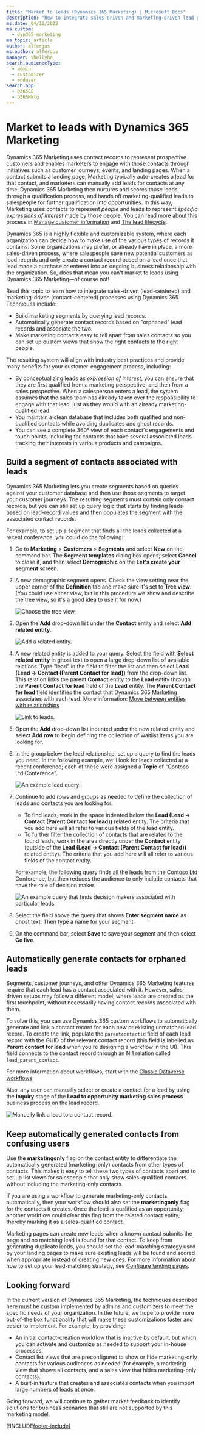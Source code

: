 ```yaml
---
title: "Market to leads (Dynamics 365 Marketing) | Microsoft Docs"
description: "How to integrate sales-driven and marketing-driven lead processes in Dynamics 365 Marketing."
ms.date: 04/12/2022
ms.custom: 
  - dyn365-marketing
ms.topic: article
author: alfergus
ms.author: alfergus
manager: shellyha
search.audienceType: 
  - admin
  - customizer
  - enduser
search.app: 
  - D365CE
  - D365Mktg
---
```


# Market to leads with Dynamics 365 Marketing

Dynamics 365 Marketing uses contact records to represent prospective customers and enables marketers to engage with those contacts through initiatives such as customer journeys, events, and landing pages. When a contact submits a landing page, Marketing typically auto-creates a lead for that contact, and marketers can manually add leads for contacts at any time. Dynamics 365 Marketing then nurtures and scores those leads through a qualification process, and hands off marketing-qualified leads to salespeople for further qualification into opportunities. In this way, Marketing uses contacts to represent *people* and leads to represent *specific expressions of interest* made by those people. You can read more about this process in [Manage customer information](manage-customer-information.md) and [The lead lifecycle](lead-lifecycle.md).

Dynamics 365 is a highly flexible and customizable system, where each organization can decide how to make use of the various types of records it contains. Some organizations may prefer, or already have in place, a more sales-driven process, where salespeople save new potential customers as lead records and only create a contact record based on a lead once that lead made a purchase or entered into an ongoing business relationship with the organization. So, does that mean you can't market to leads using Dynamics 365 Marketing&mdash;of course not!

Read this topic to learn how to integrate sales-driven (lead-centered) and marketing-driven (contact-centered) processes using Dynamics 365. Techniques include:

- Build marketing segments by querying lead records.
- Automatically generate contact records based on "orphaned" lead records and associate the two.
- Make marketing contacts easy to tell apart from sales contacts so you can set up custom views that show the right contacts to the right people.

The resulting system will align with industry best practices and provide many benefits for your customer-engagement process, including:

- By conceptualizing leads as _expression of interest_, you can ensure that they are first qualified from a marketing perspective, and then from a sales perspective. When a salesperson enters a lead, the system assumes that the sales team has already taken over the responsibility to engage with that lead, just as they would with an already marketing-qualified lead.
- You maintain a clean database that includes both qualified and non-qualified contacts while avoiding duplicates and ghost records.
- You can see a complete 360° view of each contact's engagements and touch points, including for contacts that have several associated leads tracking their interests in various products and campaigns.

## Build a segment of contacts associated with leads

Dynamics 365 Marketing lets you create segments based on queries against your customer database and then use those segments to target your customer journeys. The resulting segments must contain only contact records, but you can still set up query logic that starts by finding leads based on lead-record values and then populates the segment with the associated contact records.

For example, to set up a segment that finds all the leads collected at a recent conference, you could do the following:

1. Go to **Marketing** > **Customers** > **Segments** and select **New** on the command bar. The **Segment templates** dialog box opens; select **Cancel** to close it, and then select **Demographic** on the **Let's create your segment** screen.

1. A new demographic segment opens. Check the view setting near the upper corner of the **Definition** tab and make sure it's set to **Tree view**. (You could use either view, but in this procedure we show and describe the tree view, so it's a good idea to use it for now.)

    ![Choose the tree view.](media/segment-firmographic-tree-view.png "Choose the tree view")

1. Open the **Add** drop-down list under the **Contact** entity and select **Add related entity**.

    ![Add a related entity.](media/segment-add-related-entity.png "Add a related entity")

1. A new related entity is added to your query. Select the field with **Select related entity** in ghost text to open a large drop-down list of available relations. Type "lead" in the field to filter the list and then select **Lead (Lead -> Contact (Parent Contact for lead))** from the drop-down list. This relation links the parent **Contact** entity to the **Lead** entity through the **Parent Contact for lead** field of the **Lead** entity. The **Parent Contact for lead** field identifies the contact that Dynamics 365 Marketing associates with each lead. More information: [Move between entities with relationships](segments-profile.md#relationships)

    ![Link to leads.](media/segment-leads-relation.png "Link to leads")

1. Open the **Add** drop-down list indented under the new related entity and select **Add row** to begin defining the collection of waitlist items you are looking for.

1. In the group below the lead relationship, set up a query to find the leads you need. In the following example, we'll look for leads collected at a recent conference; each of these were assigned a **Topic** of "Contoso Ltd Conference".

    ![An example lead query.](media/segment-leads-clause.png "An example lead query")

1. Continue to add rows and groups as needed to define the collection of leads and contacts you are looking for.

    - To find leads, work in the space indented below the **Lead (Lead -> Contact (Parent Contact for lead))** related entity. The criteria that you add here will all refer to various fields of the lead entity.
    - To further filter the collection of contacts that are related to the found leads, work in the area directly under the **Contact** entity (outside of the **Lead (Lead -> Contact (Parent Contact for lead))** related entity).  The criteria that you add here will all refer to various fields of the contact entity.

    For example, the following query finds all the leads from the Contoso Ltd Conference, but then reduces the audience to only include contacts that have the role of decision maker.

    ![An example query that finds decision makers associated with particular leads.](media/segment-leads-contacts.png "An example query that finds decision makers associated with particular leads")

1. Select the field above the query that shows **Enter segment name** as ghost text. Then type a name for your segment.

1. On the command bar, select **Save** to save your segment and then select **Go live**.

## Automatically generate contacts for orphaned leads

Segments, customer journeys, and other Dynamics 365 Marketing features require that each lead has a contact associated with it. However, sales-driven setups may follow a different model, where leads are created as the first touchpoint, without necessarily having contact records associated with them.

To solve this, you can use Dynamics 365 custom workflows to automatically generate and link a contact record for each new or existing unmatched lead record. To create the link, populate the `parentcontactid` field of each lead record with the GUID of the relevant contact record (this field is labelled as **Parent contact for lead** when you're designing a workflow in the UI). This field connects to the contact record through an N:1 relation called `lead_parent_contact`.

For more information about workflows, start with the [Classic Dataverse workflows](/flow/workflow-processes).

Also, any user can manually select or create a contact for a lead by using the **Inquiry** stage of the **Lead to opportunity marketing sales process** business process on the lead record.

![Manually link a lead to a contact record.](media/leads-related-contact.png "Manually link a lead to a contact record")

## Keep automatically generated contacts from confusing users

Use the **marketingonly** flag on the contact entity to differentiate the automatically generated (marketing-only) contacts from other types of contacts. This makes it easy to tell these two types of contacts apart and to set up list views for salespeople that only show sales-qualified contacts without including the marketing-only contacts.

If you are using a workflow to generate marketing-only contacts automatically, then your workflow should also set the **marketingonly** flag for the contacts it creates. Once the lead is qualified as an opportunity, another workflow could clear this flag from the related contact entity, thereby marking it as a sales-qualified contact.

Marketing pages can create new leads when a known contact submits the page and no matching lead is found for that contact. To keep from generating duplicate leads, you should set the lead-matching strategy used by your landing pages to make sure existing leads will be found and scored when appropriate instead of creating new ones. For more information about how to set up your lead-matching strategy, see [Configure landing pages](mkt-settings-landing-pages.md).

## Looking forward

In the current version of Dynamics 365 Marketing, the techniques described here must be custom implemented by admins and customizers to meet the specific needs of your organization. In the future, we hope to provide more out-of-the box functionality that will make these customizations faster and easier to implement. For example, by providing:

- An initial contact-creation workflow that is inactive by default, but which you can activate and customize as needed to support your in-house processes.
- Contact list views that are preconfigured to show or hide marketing-only contacts for various audiences as needed (for example, a marketing view that shows all contacts, and a sales view that hides marketing-only contacts).
- A built-in feature that creates and associates contacts when you import large numbers of leads at once.

Going forward, we will continue to gather market feedback to identify solutions for business scenarios that still are not supported by this marketing model.


[!INCLUDE[footer-include](../includes/footer-banner.md)]